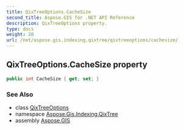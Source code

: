 ```yaml
---
title: QixTreeOptions.CacheSize
second_title: Aspose.GIS for .NET API Reference
description: QixTreeOptions property. 
type: docs
weight: 20
url: /net/aspose.gis.indexing.qixtree/qixtreeoptions/cachesize/
---
```

## QixTreeOptions.CacheSize property

```csharp
public int CacheSize { get; set; }
```

### See Also

* class [QixTreeOptions](../)
* namespace [Aspose.Gis.Indexing.QixTree](../../qixtreeoptions/)
* assembly [Aspose.GIS](../../../)


